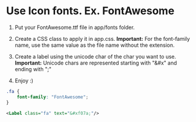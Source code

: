 # Use Icon fonts. Ex. FontAwesome

1. Put your FontAwesome.ttf file in app/fonts folder.

2. Create a CSS class to apply it in app.css. **Important:** For the font-family name, use the same value as the file name without the extension.

3. Create a label using the unicode char of the char you want to use. **Important:** Unicode chars are represented starting with "&#x" and ending with ";"

4. Enjoy :)

```css
.fa {
    font-family: "FontAwesome";
}
```
```xml
<Label class="fa" text="&#xf07a;"/>
```